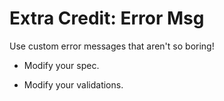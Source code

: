 # Extra Credit: Error Msg


Use custom error messages that aren't so boring!

  - Modify your spec.

  - Modify your validations.

